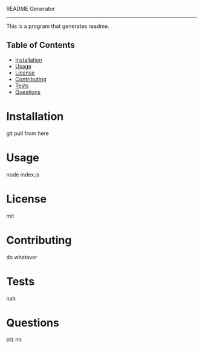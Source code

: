  README Generator
  
  ---

This is a program that generates readme.

## Table of Contents
  * [Installation](#installation)
  * [Usage](#usage)
  * [License](#license)
  * [Contributing](#contributing)
  * [Tests](#tests)
  * [Questions](#questions)
# Installation
  git pull from here
# Usage
  node index.js
# License
  mit
# Contributing
  do whatever
# Tests
  nah
# Questions  
  plz no
